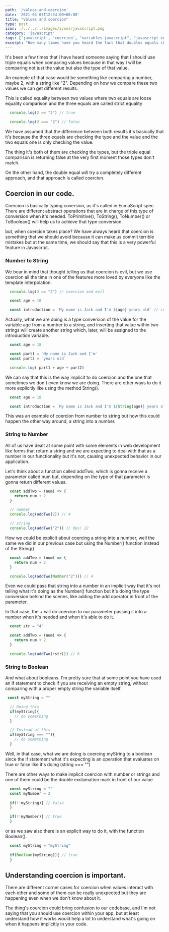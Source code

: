 ```yaml
---
path: '/values-and-coercion'
date: '2021-04-03T12:34:00+00:00'
title: "Values and coercion"
type: post
icon: ./../../../images/icons/javascript.png
category: 'javascript'
tags: ['javascript', 'coercion', "variables javascript", "javascript engine", "javascript values"]
excerpt: "How many times have you heard the fact that doubles equals check the value but not the type while three equals check both"
---
```


It's been a few times that I have heard someone saying that I should use triple equals when comparing values because in that way I will be comparing not just the value but also the type of that value.

An example of that case would be something like comparing a number, maybe 2, with a string like "2". Depending on how we compare these two values we can get different results.

This is called equality between two values where two equals are loose equality comparison and the three equals are called strict equality

```javascript
  console.log(2 == "2") // true

  console.log(2 === "2") // false 
```

We have assumed that the difference between both results it's basically that it's because the three equals are checking the type and the value and the two equals one is only checking the value. 

The thing it's both of them are checking the types, but the triple equal comparison is returning false at the very first moment those types don't match.

On the other hand, the double equal will try a completely different approach, and that approach is called coercion.

## Coercion in our code.

Coercion is basically typing coversion, as it's called in EcmaScript spec. There are different abstract operations that are in charge of this type of conversion when it's needed. ToPrimitive(), ToString(), ToNumber() or ToBoolean() will help us to achieve that type conversion.  

but, when coercion takes place? We have always heard that coercion is something that we should avoid because it can make us commit terrible mistakes but at the same time, we should say that this is a very powerful feature in Javascript.

### Number to String

We bear in mind that thought telling us that coercion is evil, but we use coercion all the time in one of the features more loved by everyone like the template interpolation.

```javascript
  console.log(2 == "2") // coercion and evil

  const age = 18

  const introduction = `My name is Jack and I'm ${age} years old` // coercion but great
```

Actually, what we are doing is a type conversion of the value for the variable age from a number to a string, and inserting that value within two strings will create another string which, later, will be assigned to the introduction variable.

```javascript
  const age = 18

  const part1 = `My name is Jack and I'm`
  const part2 = `years old`

  console.log( part1 + age + part2)
```

We can say that this is the way implicit to do coercion and the one that sometimes we don't even know we are doing. There are other ways to do it more explicitly like using the method String().

```javascript
  const age = 18

  const introduction = `My name is Jack and I'm ${String(age)} years old` 
```

This was an example of coercion from number to string but how this could happen the other way around, a string into a number.

### String to Number 

All of us have dealt at some point with some elements in web development like forms that return a string and we are expecting to deal with that as a number in our functionality but it's not, causing unexpected behavior in our application.

Let's think about a function called addTwo, which is gonna receive a parameter called num but, depending on the type of that parameter is gonna return different values. 

```javascript
  const addTwo = (num) => {
    return num + 2
  }

  // number
  console.log(addTwo(2)) // 4

  // string
  console.log(addTwo("2")) // Ops! 22
```

How we could be explicit about coercing a string into a number, well the same we did in our previous case but using the Number() function instead of the String()

```javascript
  const addTwo = (num) => {
    return num + 2
  }

  console.log(addTwo(Number("2"))) // 4
```

Even we could pass that string into a number in an implicit way that it's not telling what it's doing as the Number() function but it's doing the type conversion behind the scenes, like adding the add operator in front of the parameter.

In that case, the + will do coercion to our parameter passing it into a number when it's needed and when it's able to do it. 

```javascript
  const str = "4"

  const addTwo = (num) => {
    return num + 2
  }

  console.log(addTwo(+str))) // 6
```

### String to Boolean

And what about booleans. I'm pretty sure that at some point you have used an if statement to check if you are receiving an empty string, without comparing with a proper empty string the variable itself.

```javascript
 const myString = ""

  // Doing this 
  if(myString){
    // do something
  }

  // Instead of this
  if(myString === ""){
    // do something
  }
```

Well, in that case, what we are doing is coercing myString to a boolean since the if statement what it's expecting is an operation that evaluates on true or false like it's doing (string === "")

There are other ways to make implicit coercion with number or strings and one of them could be the double exclamation mark in front of our value

```javascript
  const myString = ""
  const myNumber = 2
  
  if(!!myString){ // false
  }

  if(!!myNumber){ // true    
  }
```

or as we saw also there is an explicit way to do it, with the function Boolean().

```javascript
  const myString = "myString"
  
  if(Boolean(myString)){ // true
  }
```

## Understanding coercion is important.

There are different corner cases for coercion when values interact with each other and some of them can be really unexpected but they are happening even when we don't know about it.

The thing's coercion could bring confusion to our codebase, and I'm not saying that you should use coercion within your app, but at least understand how it works would help a lot to understand what's going on when it happens implicitly in your code.

